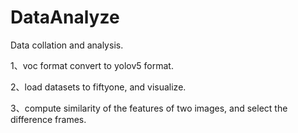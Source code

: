 # DataAnalyze
Data collation and analysis.

1、voc format convert to yolov5 format.

2、load datasets to fiftyone, and visualize.

3、compute similarity of the features of two images, and select the difference frames.
